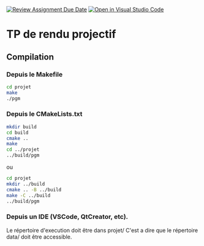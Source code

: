 [![Review Assignment Due Date](https://classroom.github.com/assets/deadline-readme-button-24ddc0f5d75046c5622901739e7c5dd533143b0c8e959d652212380cedb1ea36.svg)](https://classroom.github.com/a/UAfXo9vf)
[![Open in Visual Studio Code](https://classroom.github.com/assets/open-in-vscode-718a45dd9cf7e7f842a935f5ebbe5719a5e09af4491e668f4dbf3b35d5cca122.svg)](https://classroom.github.com/online_ide?assignment_repo_id=11999194&assignment_repo_type=AssignmentRepo)
# TP de rendu projectif

## Compilation 

### Depuis le Makefile 

```sh
cd projet
make
./pgm
```

### Depuis le CMakeLists.txt

```sh 
mkdir build
cd build
cmake ..
make
cd ../projet
../build/pgm
```

ou 

```sh 
cd projet
mkdir ../build
cmake .. -B ../build
make -C ../build
../build/pgm
```

### Depuis un IDE (VSCode, QtCreator, etc).

Le répertoire d'execution doit être dans projet/
C'est a dire que le répertoire data/ doit être accessible.
